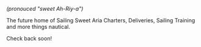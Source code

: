
_(pronouced "sweet Ah-Riy-a")_

The future home of Sailing Sweet Aria Charters, Deliveries, Sailing Training and more things nautical.

Check back soon!

